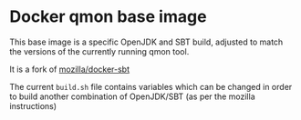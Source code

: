 # Docker qmon base image

This base image is a specific OpenJDK and SBT build, adjusted to match
the versions of the currently running qmon tool.

It is a fork of [mozilla/docker-sbt](https://github.com/mozilla/docker-sbt)

The current `build.sh` file contains variables which can be changed in order
to build another combination of OpenJDK/SBT (as per the mozilla instructions)
